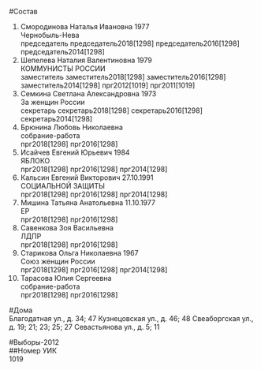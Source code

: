 #Состав  
1. Смородинова Наталья Ивановна 1977  
    Чернобыль-Нева  
    председатель председатель2018[1298] председатель2016[1298] председатель2014[1298]  
2. Шепелева Наталия Валентиновна 1979  
    КОММУНИСТЫ РОССИИ  
    заместитель заместитель2018[1298] заместитель2016[1298] заместитель2014[1298] прг2012[1019] прг2011[1019]  
3. Семкина Светлана Александровна 1973  
    За женщин России  
    секретарь секретарь2018[1298] секретарь2016[1298] секретарь2014[1298]  
4. Брюнина Любовь Николаевна  
    собрание-работа  
    прг2018[1298] прг2016[1298]  
5. Исайчев Евгений Юрьевич 1984  
    ЯБЛОКО  
    прг2018[1298] прг2016[1298] прг2014[1298]  
6. Кальсин Евгений Викторович 27.10.1991  
    СОЦИАЛЬНОЙ ЗАЩИТЫ  
    прг2018[1298] прг2016[1298] прг2014[1298]  
7. Мишина Татьяна Анатольевна 11.10.1977  
    ЕР  
    прг2018[1298] прг2016[1298]  
8. Савенкова Зоя Васильевна  
    ЛДПР  
    прг2018[1298] прг2016[1298]  
9. Старикова Ольга Николаевна 1967  
    Союз женщин России  
    прг2018[1298] прг2016[1298] прг2014[1298]  
10. Тарасова Юлия Сергеевна  
    собрание-работа  
    прг2018[1298] прг2016[1298]  

#Дома  
Благодатная ул., д. 34; 47 Кузнецовская ул., д. 46; 48 Свеаборгская ул., д. 19; 21; 23; 25; 27 Севастьянова ул., д. 5; 11  
  
#Выборы-2012  
##Номер УИК  
1019  

